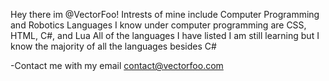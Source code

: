 Hey there im @VectorFoo!
Intrests of mine include Computer Programming and Robotics
Languages I know under computer programming are CSS, HTML, C#, and Lua
All of the languages I have listed I am still learning but I know the majority of all the languages besides C#

-Contact me with my email contact@vectorfoo.com
